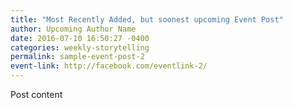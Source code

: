 ```yaml
---
title: "Most Recently Added, but soonest upcoming Event Post"
author: Upcoming Author Name
date: 2016-07-10 16:50:27 -0400
categories: weekly-storytelling
permalink: sample-event-post-2
event-link: http://facebook.com/eventlink-2/
---
```

Post content
